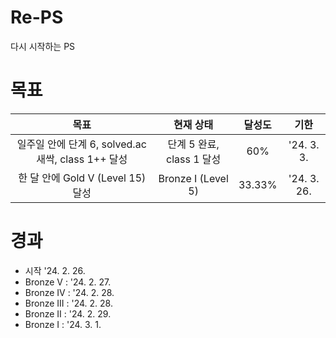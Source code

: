 # Re-PS

다시 시작하는 PS

# 목표

|                        목표                        |         현재 상태         | 달성도 |    기한     |
| :------------------------------------------------: | :-----------------------: | :----: | :---------: |
| 일주일 안에 단계 6, solved.ac 새싹, class 1++ 달성 | 단계 5 완료, class 1 달성 |  60%   | '24. 3. 3.  |
|         한 달 안에 Gold V (Level 15) 달성          |    Bronze I (Level 5)     | 33.33% | '24. 3. 26. |

# 경과

- 시작 '24. 2. 26.
- Bronze V : '24. 2. 27.
- Bronze IV : '24. 2. 28.
- Bronze III : '24. 2. 28.
- Bronze II : '24. 2. 29.
- Bronze I : '24. 3. 1.
